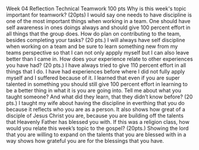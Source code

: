 Week 04 Reflection Technical Teamwork                                                                  100 pts
Why is this week's topic important for teamwork? (20pts)  I would say one needs to have discipline is one of the most important things when working in a team.  One should have self awareness in ones doings always and should give 100 percent effort in all things that the group does.
How do plan on contributing to the team, besides completing your tasks? (20 pts.)  I will always have self discipline when working on a team and be sure to learn something new from my teams perspective so that I can not only appply myself but I can also leave better than I came in.
How does your experience relate to other experiences you have had? (20 pts.)  I have always tried to give 110 percent effort in all things that I do.  I have had experiences before where I did not fully apply myself and I suffered because of it.  I learned that even if you are super talented in something you should still give 100 percent effort in learning to be a better thing in what it is you are going into.
Tell me about what you taught someone? And what did they learn, that they didn’t know before? (20 pts.)  I taught my wife about having the discipline in everthing that you do because it reflects who you are as a person.  It also shows how great of a disciple of Jesus Christ you are, because you are building off the talents that Heavenly Father has blessed you with.
If this was a religion class, how would you relate this week’s topic to the gospel? (20pts.)  Showing the lord that you are willing to expand on the talents that you are blessed with in a way shows how grateful you are for the blessings that you have.
